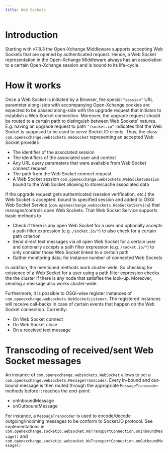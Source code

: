 ```yaml
---
title: Web Sockets
---
```


# Introduction

Starting with v7.8.3 the Open-Xchange Middleware supports accepting Web Sockets that are opened by authenticated request. Hence, a Web Socket
representation in the Open-Xchange Middleware always has an association to a certain Open-Xchange session and is bound to its life-cycle.


# How it works

Once a Web Socket is initiated by a Browser, the special `"session"` URL parameter along-side with accompanying Open-Xchange cookies are
expected to be passed along-side with the upgrade request that initiates to establish a Web Socket connection. Moreover, the upgrade request
should be routed to a certain path to distinguish between Web Sockets' natures. E.g. having an upgrade request to path `"/socket.io"`
indicates that the Web Socket is supposed to be used to serve Socket.IO clients. Thus, the class `com.openexchange.websockets.WebSocket`
representing an accepted Web Socket provides

 - The identifier of the associated session
 - The identifiers of the associated user and context
 - Any URL query parameters that were available from Web Socket connect request
 - The path from the Web Socket connect request
 - A Web Socket session `com.openexchange.websockets.WebSocketSession` bound to the Web Socket allowing to store/cache associated data

If the upgrade request gets authenticated (session verification, etc.) the Web Socket is accepted, bound to specified session and added to
OSGi Web Socket Service (`com.openexchange.websockets.WebSocketService`) that manages/controls open Web Sockets. That Web Socket Service supports
basic methods to

 - Check if there is any open Web Socket for a user and optionally accepts a path filter expression (e.g. `/socket.io/*`) to also check for a certain path criterion
 - Send direct text messages via all open Web Socket for a certain user and optionally accepts a path filter expression (e.g. `/socket.io/*`) to only consider those Web Socket linked to a certain path
 - Gather monitoring data; for instance number of connected Web Sockets

In addition, the mentioned methods work cluster-wide. So checking for existence of a Web Socket for a user using a path filter expression
checks the the cluster if there is any node that satisfies the look-up. Moreover, sending a message also works cluster-wide.

Furthermore, it is possible to OSGi-wise register instances of `com.openexchange.websockets.WebSocketListener`. The registered instances will
receive call-backs in case of certain events that happen on the Web Socket connection. Currently:

 - On Web Socket connect
 - On Web Socket close
 - On a received text message

# Transcoding of received/sent Web Socket messages

An instance of `com.openexchange.websockets.WebSocket` allows to set a `com.openexchange.websockets.MessageTranscoder`. Every in-bound and
out-bound message is then routed through the appropriate `MessageTranscoder` methods before it reaches the end-point:

 - onInboundMessage
 - onOutboundMessage

For instance, a `MessageTranscoder` is used to encode/decode outgoing/incoming messages to be conform to Socket.IO protocol. See
implementations in `com.openexchange.socketio.websocket.WsTransportConnection.onInboundMessage()` and `com.openexchange.socketio.websocket.WsTransportConnection.onOutboundMessage()`
